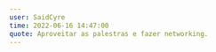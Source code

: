 ```yaml
---
user: SaidCyre
time: 2022-06-16 14:47:00
quote: Aproveitar as palestras e fazer networking.
---
```

